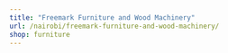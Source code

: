 ```yaml
---
title: "Freemark Furniture and Wood Machinery"
url: /nairobi/freemark-furniture-and-wood-machinery/
shop: furniture
---
```

